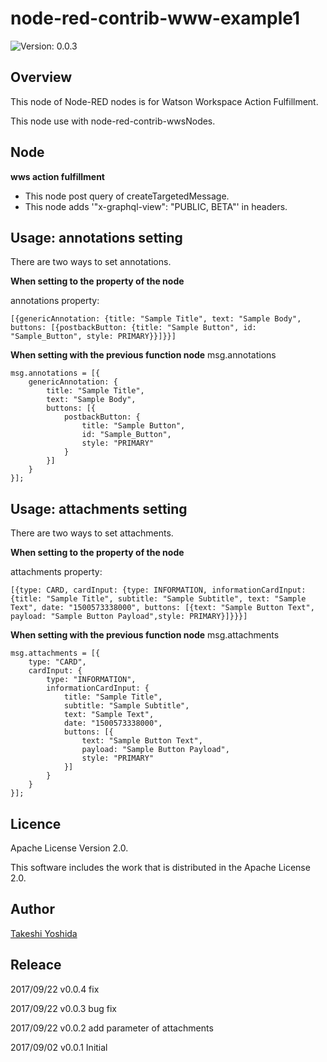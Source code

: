 # node-red-contrib-www-example1

![Version: 0.0.3](https://img.shields.io/badge/Version-0.0.3-green.svg)


## Overview
This node of Node-RED nodes is for Watson Workspace Action Fulfillment.

This node use with node-red-contrib-wwsNodes.

## Node

**wws action fulfillment**
  - This node post query of createTargetedMessage.
  - This node adds '"x-graphql-view": "PUBLIC, BETA"' in headers.


## Usage: annotations setting
There are two ways to set annotations.

**When setting to the property of the node**

annotations property: 
```html:example
[{genericAnnotation: {title: "Sample Title", text: "Sample Body", buttons: [{postbackButton: {title: "Sample Button", id: "Sample_Button", style: PRIMARY}}]}}]
```

**When setting with the previous function node**
msg.annotations 

```html:example
msg.annotations = [{
    genericAnnotation: {
        title: "Sample Title", 
        text: "Sample Body", 
        buttons: [{
            postbackButton: {
                title: "Sample Button", 
                id: "Sample_Button",
                style: "PRIMARY"
            }
        }]
    }
}];
```

## Usage: attachments setting
There are two ways to set attachments.

**When setting to the property of the node**

attachments property: 
```html:example
[{type: CARD, cardInput: {type: INFORMATION, informationCardInput: {title: "Sample Title", subtitle: "Sample Subtitle", text: "Sample Text", date: "1500573338000", buttons: [{text: "Sample Button Text", payload: "Sample Button Payload",style: PRIMARY}]}}}]
```

**When setting with the previous function node**
msg.attachments 

```html:example
msg.attachments = [{
    type: "CARD", 
    cardInput: { 
        type: "INFORMATION", 
        informationCardInput: { 
            title: "Sample Title", 
            subtitle: "Sample Subtitle", 
            text: "Sample Text", 
            date: "1500573338000", 
            buttons: [{ 
                text: "Sample Button Text", 
                payload: "Sample Button Payload", 
                style: "PRIMARY" 
            }] 
        } 
    } 
}];
```


## Licence

Apache License Version 2.0.

This software includes the work that is distributed in the Apache License 2.0.

## Author

[Takeshi Yoshida](https://github.com/chemp7)


## Releace

2017/09/22 v0.0.4 fix

2017/09/22 v0.0.3 bug fix

2017/09/22 v0.0.2 add parameter of attachments

2017/09/02 v0.0.1 Initial

